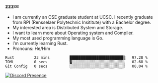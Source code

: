 ### zzz💤

- I am currently an CSE graduate student at UCSC. I recently graduate from RPI (Rensselaer Polytechnic Insititute) with a Bachelor degree.
- My interested area is Distributed System and Storage.
- I want to learn more about Operating system and Compiler.
- My most used programming language is Go.
- I’m currently learning Rust.
- Pronouns: He/Him


<!--START_SECTION:waka-->

```text
Rust         23 mins         ████████████████████████▒   97.28 %
TOML         0 secs          ▓░░░░░░░░░░░░░░░░░░░░░░░░   02.68 %
Git Config   0 secs          ░░░░░░░░░░░░░░░░░░░░░░░░░   00.04 %
```

<!--END_SECTION:waka-->

[![Discord Presence](https://lanyard.cnrad.dev/api/Arber_Sephirotheca#8168)](https://discord.com/users/Arber_Sephirotheca#8168)
